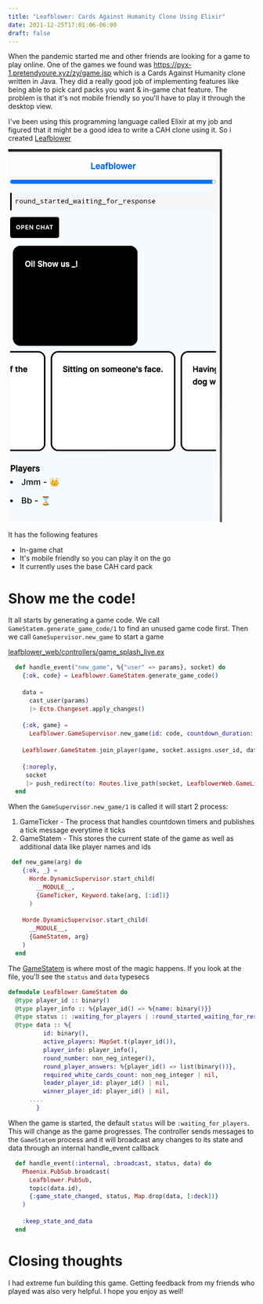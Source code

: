 ```yaml
---
title: "Leafblower: Cards Against Humanity Clone Using Elixir"
date: 2021-12-25T17:01:06-06:00
draft: false
---
```


When the pandemic started me and other friends are looking for a game to play online. One of the games we found was https://pyx-1.pretendyoure.xyz/zy/game.jsp which is a Cards Against Humanity clone written in Java. They did a really good job of implementing features like being able to pick card packs you want & in-game chat feature. The problem is that it's not mobile friendly so you'll have to play it through the desktop view. 


I've been using this programming language called Elixir at my job and figured that it might be a good idea to write a CAH clone using it. So i created [Leafblower](https://leafblower.fly.dev/)

![Player picking a card](/leafblower-cah-clone/leafblower_card_pick.png)

It has the following features

- In-game chat
- It's mobile friendly so you can play it on the go
- It currently uses the base CAH card pack

# Show me the code!

It all starts by generating a game code. We call `GameStatem.generate_game_code/1` to find an unused game code first. Then we call `GameSupervisor.new_game` to start a game

[leafblower_web/controllers/game_splash_live.ex](https://github.com/fmterrorf/leafblower/blob/main/lib/leafblower_web/controllers/game_splash_live.ex#L51)

```elixir
  def handle_event("new_game", %{"user" => params}, socket) do
    {:ok, code} = Leafblower.GameStatem.generate_game_code()

    data =
      cast_user(params)
      |> Ecto.Changeset.apply_changes()

    {:ok, game} =
      Leafblower.GameSupervisor.new_game(id: code, countdown_duration: 120, min_player_count: 2)

    Leafblower.GameStatem.join_player(game, socket.assigns.user_id, data.name)

    {:noreply,
     socket
     |> push_redirect(to: Routes.live_path(socket, LeafblowerWeb.GameLive, code), replace: true)}
  end
```

When the `GameSupervisor.new_game/1` is called it will start 2 process: 

1. GameTicker - The process that handles countdown timers and publishes a tick message everytime it ticks
2. GameStatem - This stores the current state of the game as well as additional data like player names and ids

```elixir
 def new_game(arg) do
    {:ok, _} =
      Horde.DynamicSupervisor.start_child(
        __MODULE__,
        {GameTicker, Keyword.take(arg, [:id])}
      )

    Horde.DynamicSupervisor.start_child(
      __MODULE__,
      {GameStatem, arg}
    )
  end
```


The [GameStatem](https://github.com/fmterrorf/leafblower/blob/main/lib/leafblower/game_statem.ex#L1-L28) is where most of the magic happens. If you look at the file, you'll see the `status` and `data` typesecs

```elixir
defmodule Leafblower.GameStatem do
  @type player_id :: binary()
  @type player_info :: %{player_id() => %{name: binary()}}
  @type status :: :waiting_for_players | :round_started_waiting_for_response | :round_ended
  @type data :: %{
          id: binary(),
          active_players: MapSet.t(player_id()),
          player_info: player_info(),
          round_number: non_neg_integer(),
          round_player_answers: %{player_id() => list(binary())},
          required_white_cards_count: non_neg_integer | nil,
          leader_player_id: player_id() | nil,
          winner_player_id: player_id() | nil,
	  ....
        }
```


When the game is started, the default `status` will be `:waiting_for_players`. This will change as the game progresses. The controller sends messages to the `GameStatem` process and it will broadcast any changes to its state and data through an internal handle_event callback


```elixir
  def handle_event(:internal, :broadcast, status, data) do
    Phoenix.PubSub.broadcast(
      Leafblower.PubSub,
      topic(data.id),
      {:game_state_changed, status, Map.drop(data, [:deck])}
    )

    :keep_state_and_data
  end
```

# Closing thoughts

I had extreme fun building this game. Getting feedback from my friends who played was also very helpful. I hope you enjoy as well!
